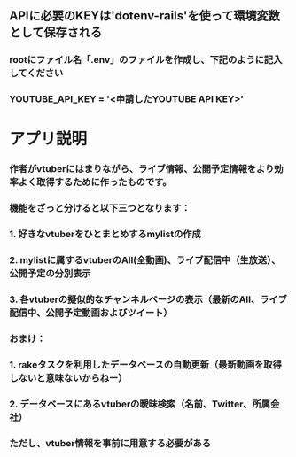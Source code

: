 ## APIに必要のKEYは'dotenv-rails'を使って環境変数として保存される
### rootにファイル名「.env」のファイルを作成し、下記のように記入してください
### YOUTUBE_API_KEY = '<申請したYOUTUBE API KEY>'

# アプリ説明
### 作者がvtuberにはまりながら、ライブ情報、公開予定情報をより効率よく取得するために作ったものです。
### 機能をざっと分けると以下三つとなります：
### 1. 好きなvtuberをひとまとめするmylistの作成
### 2. mylistに属するvtuberのAll(全動画)、ライブ配信中（生放送）、公開予定の分別表示
### 3. 各vtuberの擬似的なチャンネルページの表示（最新のAll、ライブ配信中、公開予定動画およびツイート）
### おまけ：
### 1. rakeタスクを利用したデータベースの自動更新（最新動画を取得しないと意味ないからねー）
### 2. データベースにあるvtuberの曖昧検索（名前、Twitter、所属会社）
### ただし、vtuber情報を事前に用意する必要がある

